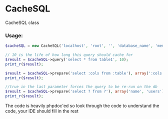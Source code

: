 CacheSQL
========

CacheSQL class

### Usage:

```PHP
$cacheSQL = new CacheSQL('localhost', 'root', '', 'database_name', 'memcache');

// 10 is the life of how long this query should cache for
$result = $cacheSQL->query('select * from table1', 10);
print_r($result);

$result = $cacheSQL->prepare('select :cols from :table'), array(':cols' => '*', ':table' => 'table1'), 30);
print_r($result);

//true in the last parameter forces the query to be re-run on the db
$result = $cacheSQL->prepare('select ? from ?'), array('name', 'users'), 25, true);
print_r($result);
```

The code is heavily phpdoc'ed so look through the code to understand the code, your IDE should fill in the rest